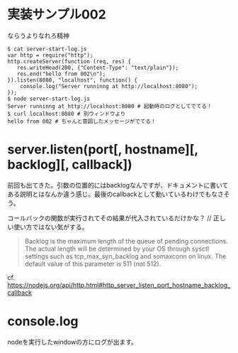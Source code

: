 # 実装サンプル002
ならうよりなれろ精神

```
$ cat server-start-log.js
var http = require("http");
http.createServer(function (req, res) {
   res.writeHead(200, {"Content-Type": "text/plain"});
   res.end("hello from 002\n");
}).listen(8080, "localhost", function() {
    console.log("Server runninng at http://localhost:8080");
});
$ node server-start-log.js
Server runninng at http://localhost:8080 # 起動時のログとしてでてる！
$ curl localhost:8080 # 別ウィンドウより
hello from 002 # ちゃんと意図したメッセージがでてる！
```

# server.listen(port[, hostname][, backlog][, callback])
前回も出てきた。引数の位置的にはbacklogなんですが、ドキュメントに書いてある説明とはなんか違う感じ。最後のcallbackとして動いているわけでもなさそう。

コールバックの関数が実行されてその結果が代入されているだけかな？
// 正しい使い方ではない気がする。
> Backlog is the maximum length of the queue of pending connections. The actual length will be determined by your OS through sysctl settings such as tcp_max_syn_backlog and somaxconn on linux. The default value of this parameter is 511 (not 512).

cf. https://nodejs.org/api/http.html#http_server_listen_port_hostname_backlog_callback

# console.log
nodeを実行したwindowの方にログが出ます。
